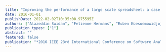 ```yaml
---
title: "Improving the performance of a large scale spreadsheet: a case study"
date: 2016-01-01
publishDate: 2022-02-02T10:35:00.975595Z
authors: ["Alaaeddin Swidan", "Felienne Hermans", "Ruben Koesoemowidjojo"]
publication_types: ["1"]
abstract: ""
featured: false
publication: "*2016 IEEE 23rd International Conference on Software Analysis, Evolution, and Reengineering (SANER)*"
---
```


